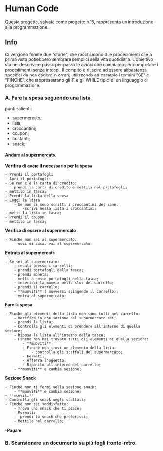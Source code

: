 # Human Code

Questo progetto, salvato come progetto n.16, rappresenta un introduzione
alla programmazione. 

## Info

Ci vengono fornite due "storie", che racchiudono due procedimenti che a prima vista potrebbero sembrare semplici nella vita quotidiana. L'obiettivo sta nel descrivere passo per passo le azioni che compiamo per completare i procedimenti senza intoppi. Il compito è riuscire ad essere abbastanza specifici da non cadere in errori, utilizzando ad esempio i termini "SE" e "FINCHE', che rappresentano gli IF e gli WHILE tipici di un linguaggio di programmazione.


### A. Fare la spesa seguendo una lista.

punti salienti: 
- supermercato;
- lista;
- croccantini;  
- coupon;
- contanti;
- snack;

#### Andare al supermercato.

**Verifica di avere il necessario per la spesa**

    - Prendi il portafogli 
    - Apri il portafogli:
    - Se non c'è la carta di credito:
        prendi la carta di credito e mettila nel protafogli;
    - mettilo in tasca;
    - Prendi la lista della spesa 
    - Leggi la lista
        - Se non ci sono scritti i croccantini del cane:
            -scrivi nella lista i croccantini;
    - metti la lista in tasca;
    - Prendi il coupon
    - mettilo in tasca;

**Verifica di essere al supermercato**

    - Finchè non sei al supermercato:
        - esci di casa, vai al supermercato;

**Entrata al supermercato**

    - Se sei al supermercato:
        - recati presso i carrelli;
        - prendi portafogli dalla tasca;
        - prendi moneta;
        - metti a posto portafogli nella tasca;
        - inserisci la moneta nello slot del carrello;
        - prendi il carrello;
        - **muoviti** ( muoversi spingendo il carrello);
        - entra al supermercato;

**Fare la spesa**

    - Finchè gli elementi della lista non sono tutti nel carrello:
        - Verifica in che sezione del supermercato sei;
        - prendi la lista;
        - Controlla gli elementi da prendere all'interno di quella sezione;
        - Riposa la lista all'interno della tasca;
        - Finchè non hai trovato tutti gli elementi di quella sezione:
            - **muoviti**;
            - Finchè non trovi un elemento della lista:
                - controlla gli scaffali del supermercato;
            - Fermati;
            - Afferra l'oggetto;
            - Riponilo all'interno del carrello;
        - **muoviti** e cambia sezione;

**Sezione Snack**

    - Finchè non ti fermi nella sezione snack:
        - **muoviti** e cambia sezione;
    - **muoviti**
    - Controlla gli snack negli scaffali;
    - Finchè non sei soddisfatto:
        - Trova uno snack che ti piace;
        - Fermati;
        -  prendi lo snack che preferisci;
        - Mettilo nel carrello;

-**Pagare**

 
    




    



### B. Scansionare un documento su più fogli fronte-retro.



